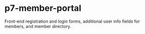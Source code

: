 # p7-member-portal
Front-end registration and login forms, additional user info fields for members, and member directory.
